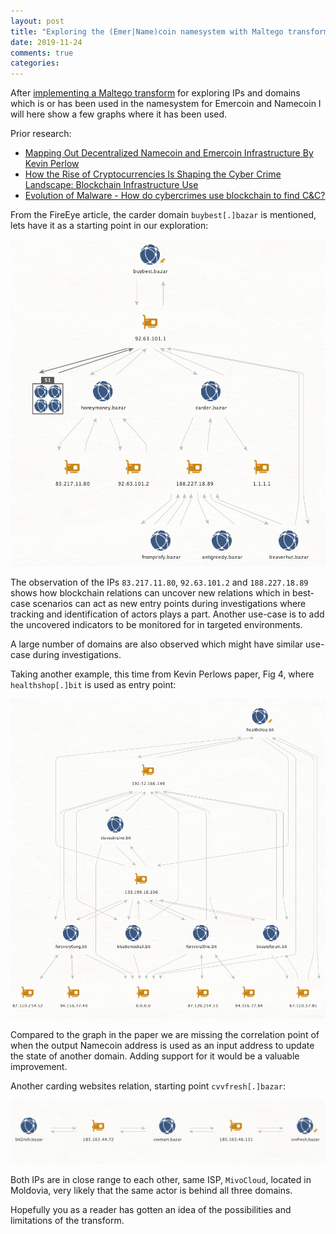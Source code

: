 ```yaml
---
layout: post
title: "Exploring the (Emer|Name)coin namesystem with Maltego transforms"
date: 2019-11-24
comments: true
categories:
---
```


After [implementing a Maltego transform](https://github.com/Tomasuh/Maltego_Transform_Blockchain_DNS) for exploring IPs and domains which is or has been used 
in the namesystem for Emercoin and Namecoin I will here show a few graphs where it has been used.

Prior research:

* [Mapping Out Decentralized Namecoin and Emercoin Infrastructure
By Kevin Perlow](https://i.blackhat.com/us-18/Wed-August-8/us-18-Perlow-Beating-the-Blockchain-by-Mapping-Out_Decentralized_Namecoin-and-Emercoin-Infrastructure-wp.pdf)
* [How the Rise of Cryptocurrencies Is Shaping the Cyber Crime Landscape: Blockchain Infrastructure Use](https://www.fireeye.com/blog/threat-research/2018/04/cryptocurrencies-cyber-crime-blockchain-infrastructure-use.html)
* [Evolution of Malware - How do cybercrimes use blockchain to find C&C?](https://www.aptld.org/meeting/20180928/6b-4%20Evolution%20of%20malware-%20group%20ib.pdf)

From the FireEye article, the carder domain `buybest[.]bazar` is mentioned, lets have it as a starting point in our 
exploration:

![](/images/2019-11-17_buybest.png) 

The observation of the IPs `83.217.11.80`, `92.63.101.2` and `188.227.18.89` shows how blockchain relations can uncover new relations which in best-case scenarios can act as new entry points during investigations where tracking and identification of actors plays a part. Another use-case is to add the uncovered indicators to be monitored for in targeted environments.

A large number of domains are also observed which might have similar use-case during investigations.

Taking another example, this time from Kevin Perlows paper, Fig 4, where `healthshop[.]bit` is used as entry point:

![](/images/2019-11-24_healthshop.png)

Compared to the graph in the paper we are missing the correlation point of when the output Namecoin address is used as an input address to update the state of another domain. Adding support for it would be a valuable improvement.

Another carding websites relation, starting point `cvvfresh[.]bazar`:

![](/images/2019-11-24_fresh.png)

Both IPs are in close range to each other, same ISP, `MivoCloud`, located in Moldovia, very likely that the same actor is behind all three domains.

Hopefully you as a reader has gotten an idea of the possibilities and limitations of the transform.
